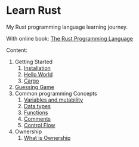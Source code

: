 # Learn Rust

My Rust programming language learning journey.

With online book: [The Rust Programming Language](https://doc.rust-lang.org/book/title-page.html)

Content:

1. Getting Started
   1. [Installation](1_1_installation.md)
   2. [Hello World](1_2_hello_world.md)
   3. [Cargo](1_3_cargo.md)
2. [Guessing Game](2_guessing_game.md)
3. Common programming Concepts
   1. [Variables and mutability](3_1_variables_and_mutability.md)
   2. [Data types](3_2_data_types.md)
   3. [Functions](3_3_functions.md)
   4. [Comments](3_4_comments.md)
   5. [Control Flow](3_5_control_flow.md)
4. Ownership
   1. [What is Ownership](4_1_what_is_ownership.md)
  
